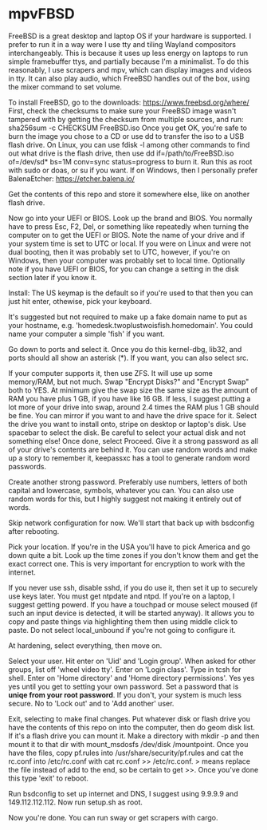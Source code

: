 # mpvFBSD
FreeBSD is a great desktop and laptop OS if your hardware is supported.
I prefer to run it in a way were I use tty and tiling Wayland compositors interchangeably. This is because it uses up less energy on laptops to run simple framebuffer ttys, and partially because I'm a minimalist. To do this reasonably, I use scrapers and mpv, which can display images and videos in tty. It can also play audio, which FreeBSD handles out of the box, using the mixer command to set volume.

To install FreeBSD, go to the downloads: https://www.freebsd.org/where/
First, check the checksums to make sure your FreeBSD image wasn't tampered with by getting the checksum from multiple sources, and run: 
sha256sum -c CHECKSUM FreeBSD.iso
Once you get OK, you're safe to burn the image you chose to a CD or use dd to transfer the iso to a USB flash drive. On Linux, you can use fdisk -l among other commands to find out what drive is the flash drive, then use
dd if=/path/to/FreeBSD.iso of=/dev/sd* bs=1M conv=sync status=progress
to burn it. Run this as root with sudo or doas, or su if you want.
If on Windows, then I personally prefer BalenaEtcher: https://etcher.balena.io/

Get the contents of this repo and store it somewhere else, like on another flash drive.

Now go into your UEFI or BIOS. Look up the brand and BIOS. You normally have to press Esc, F2, Del, or something like repeatedly when turning the computer on to get the UEFI or BIOS. Note the name of your drive and if your system time is set to UTC or local. If you were on Linux and were not dual booting, then it was probably set to UTC, however, if you're on Windows, then your computer was probably set to local time.
Optionally note if you have UEFI or BIOS, for you can change a setting in the disk section later if you know it.

Install:
The US keymap is the default so if you're used to that then you can just hit enter, othewise, pick your keyboard.

It's suggested but not required to make up a fake domain name to put as your hostname, e.g. 'homedesk.twoplustwoisfish.homedomain'. You could name your computer a simple 'fish' if you want.

Go down to ports and select it. Once you do this kernel-dbg, lib32, and ports should all show an asterisk (*). If you want, you can also select src.

If your computer supports it, then use ZFS. It will use up some memory/RAM, but not much. Swap "Encrypt Disks?" and "Encrypt Swap" both to YES. At minimum give the swap size the same size as the amount of RAM you have plus 1 GB, if you have like 16 GB. If less, I suggest putting a lot more of your drive into swap, around 2.4 times the RAM plus 1 GB should be fine. You can mirror if you want to and have the drive space for it.
Select the drive you want to install onto, stripe on desktop or laptop's disk. Use spacebar to select the disk. Be careful to select your actual disk and not something else! Once done, select Proceed. Give it a strong password as all of your drive's contents are behind it. You can use random words and make up a story to remember it, keepassxc has a tool to generate random word passwords.

Create another strong password. Preferably use numbers, letters of both capital and lowercase, symbols, whatever you can. You can also use random words for this, but I highly suggest not making it entirely out of words.

Skip network configuration for now. We'll start that back up with bsdconfig after rebooting.

Pick your location. If you're in the USA you'll have to pick America and go down quite a bit. Look up the time zones if you don't know them and get the exact correct one. This is very important for encryption to work with the internet. 

If you never use ssh, disable sshd, if you do use it, then set it up to securely use keys later. You must get ntpdate and ntpd. If you're on a laptop, I suggest getting powerd. If you have a touchpad or mouse select moused (if such an input device is detected, it will be started anyway). It allows you to copy and paste things via highlighting them then using middle click to paste. Do not select local_unbound if you're not going to configure it.

At hardening, select everything, then move on.

Select your user. Hit enter on 'Uid' and 'Login group'. When asked for other groups, list off 'wheel video tty'. Enter on 'Login class'. Type in tcsh for shell. Enter on 'Home directory' and 'Home directory permissions'. Yes yes yes until you get to setting your own password. Set a password that is **uniqe from your root password**. If you don't, your system is much less secure. No to 'Lock out' and to 'Add another' user.

Exit, selecting to make final changes. Put whatever disk or flash drive you have the contents of this repo on into the computer, then do geom disk list. If it's a flash drive you can mount it. Make a directory with mkdir -p and then mount it to that dir with mount_msdosfs /dev/disk /mountpoint.
Once you have the files, copy pf.rules into /usr/share/security/pf.rules and cat the rc.conf into /etc/rc.conf with cat rc.conf >> /etc/rc.conf. > means replace the file instead of add to the end, so be certain to get >>. Once you've done this type 'exit' to reboot.

Run bsdconfig to set up internet and DNS, I suggest using 9.9.9.9 and 149.112.112.112.
Now run setup.sh as root.

Now you're done. You can run sway or get scrapers with cargo.
